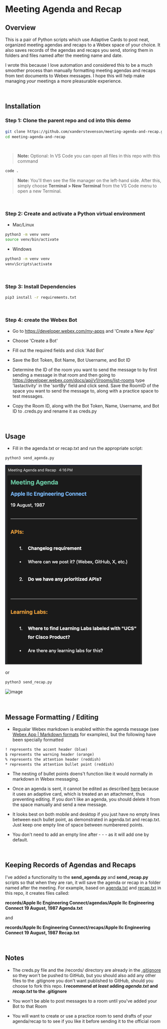 # Meeting Agenda and Recap

## Overview

This is a pair of Python scripts which use Adaptive Cards to post neat, organized meeting agendas and recaps to a Webex space of your choice. It also saves records of the agendas and recaps you send, storing them in folders and files named after the meeting name and date. 

I wrote this because I love automation and considered this to be a much smoother process than manually formatting meeting agendas and recaps from text documents to Webex messages. I hope this will help make managing *your* meetings a more pleasurable experience.

<br>

## Installation

### **Step 1**: Clone the parent repo and cd into this demo

```bash
git clone https://github.com/xanderstevenson/meeting-agenda-and-recap.git
cd meeting-agenda-and-recap
```
<br>

> **Note:** Optional: In VS Code you can open all files in this repo with this command
```bash
code .
```
> **Note:** You'll then see the file manager on the left-hand side. After this, simply choose **Terminal > New Terminal** from the VS Code menu to open a new Terminal.
<br>


### **Step 2**: Create and activate a Python virtual environment

- Mac/Linux
```bash
python3 -m venv venv
source venv/bin/activate
```
- Windows
```bash
python3 -m venv venv
venv\Scripts\activate
```
<br>



### **Step 3**: Install Dependencies

```bash
pip3 install -r requirements.txt
```
<br>



### **Step 4**: create the Webex Bot

- Go to https://developer.webex.com/my-apps and 'Create a New App'

- Choose 'Create a Bot'

- Fill out the required fields and click 'Add Bot'

- Save the Bot Token, Bot Name, Bot Username, and Bot ID 

- Determine the ID of the room you want to send the message to by first sending a message in that room
and then going to https://developer.webex.com/docs/api/v1/rooms/list-rooms
type 'lastactivity' in the 'sortBy' field and click send. Save the RoomID of the space you want to send the message to, along with a practice space to test messages.

- Copy the Room ID, along with the Bot Token, Name, Username, and Bot ID to .creds.py and rename it as creds.py

<br>


## Usage

- Fill in the agenda.txt or recap.txt and run the appropriate script:

```bash
python3 send_agenda.py
```

![image](https://github.com/xanderstevenson/meeting-agenda-and-recap/blob/main/images/agneda.png)


or

```bash
python3 send_recap.py
```

![image](https://github.com/user-attachments/assets/ef085469-53ed-4fcc-813b-d5fc97c6bb5a)




<br>



## Message Formatting / Editing

- Regualar Webex markdown is enabled within the agenda message (see [Webex App | Markdown formats](https://help.webex.com/en-us/article/n7i55j5/Webex-App-%7C-Markdown-formats) for examples), but the following have been specially formatted

```
! represents the accent header (blue)
$ represents the warning header (orange)
% represents the attention header (reddish)
* represents the attention bullet point (reddish)
```

- The nesting of bullet points doens't function like it would normally in markdown in Webex messaging.

- Once an agenda is sent, it cannot be edited as described [here](https://developer.webex.com/docs/api/v1/messages/edit-a-message) because it uses an adaptive card, which is treated an an attachment, thus preventing editing. If you don't like an agenda, you should delete it from the space manually and send a new message.

- It looks best on both mobile and desktop if you just have no empty lines between each bullet point, as demonstrated in agenda.txt and recap.txt. Just keep one empty line of space between numberered points.

- You don't need to add an empty line after - - - as it will add one by default.

<br>

## Keeping Records of Agendas and Recaps

I've added a functionality to the **send_agenda.py** and **send_recap.py** scripts so that when they are ran, it will save the agenda or recap in a folder named after the meeting. For example, based on [agenda.txt](https://github.com/xanderstevenson/meeting-agenda-and-recap/blob/main/agenda.txt) and [recap.txt](https://github.com/xanderstevenson/meeting-agenda-and-recap/blob/main/recap.txt) in this repo, it creates files called:

**records/Apple IIc Engineering Connect/agendas/Apple IIc Engineering Connect 19 August, 1987 Agenda.txt**

and 

**records/Apple IIc Engineering Connect/recaps/Apple IIc Engineering Connect 19 August, 1987 Recap.txt**

<br>

## Notes

- The creds.py file and the /records/ directory are already in the [.gitignore](https://github.com/xanderstevenson/meeting-agenda-and-recap/blob/main/.gitignore) so they won't be pushed to GitHub, but you should also add any other files to the .gitignore you don't want published to GitHub, should you choose to fork this repo. **I recommend *at least* adding *agenda.txt* and *recap.txt* to the .gitignore**

- You won't be able to post messages to a room until you've added your Bot to that Room

- You will want to create or use a practice room to send drafts of your agenda/recap to to see if you like it before sending it to the official room
